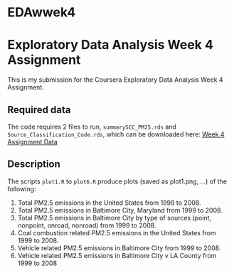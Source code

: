 # EDAwwek4

# Exploratory Data Analysis Week 4 Assignment

This is my submission for the Coursera Exploratory Data Analysis Week 4 Assignment.

## Required data

The code requires 2 files to run, `summarySCC_PM25.rds` and `Source_Classification_Code.rds`, which can be downloaded here: 
[Week 4 Assignment Data](https://d396qusza40orc.cloudfront.net/exdata%2Fdata%2FNEI_data.zip)

## Description

The scripts `plot1.R` to `plot6.R` produce plots (saved as plot1.png, ...) of the following:

1. Total PM2.5 emissions in the United States from 1999 to 2008.
2. Total PM2.5 emissions in Baltimore City, Maryland from 1999 to 2008.
3. Total PM2.5 emissions in Baltimore City by type of sources (point, nonpoint, onroad, nonroad) from 1999 to 2008.
4. Coal combustion related PM2.5 emissions in the United States from 1999 to 2008.
5. Vehicle related PM2.5 emissions in Baltimore City from 1999 to 2008.
6. Vehicle related PM2.5 emissions in Baltimore City v LA County from 1999 to 2008
